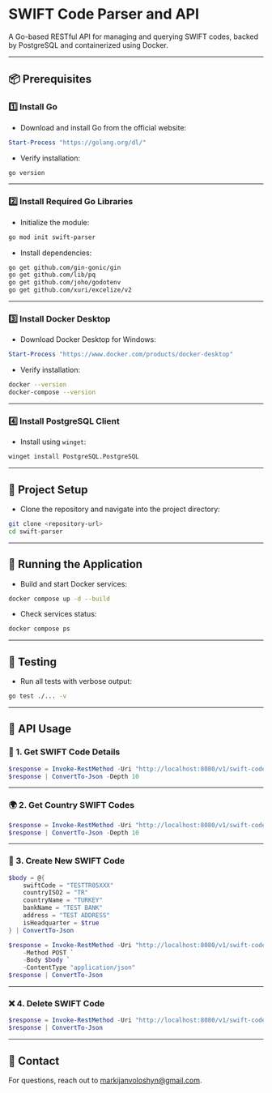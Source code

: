 # SWIFT Code Parser and API

A Go-based RESTful API for managing and querying SWIFT codes, backed by PostgreSQL and containerized using Docker.

---

## 📦 Prerequisites

### 1️⃣ Install Go

- Download and install Go from the official website:

```powershell
Start-Process "https://golang.org/dl/"
```

- Verify installation:

```bash
go version
```

---

### 2️⃣ Install Required Go Libraries

- Initialize the module:

```bash
go mod init swift-parser
```

- Install dependencies:

```bash
go get github.com/gin-gonic/gin
go get github.com/lib/pq
go get github.com/joho/godotenv
go get github.com/xuri/excelize/v2
```

---

### 3️⃣ Install Docker Desktop

- Download Docker Desktop for Windows:

```powershell
Start-Process "https://www.docker.com/products/docker-desktop"
```

- Verify installation:

```bash
docker --version
docker-compose --version
```

---

### 4️⃣ Install PostgreSQL Client

- Install using `winget`:

```bash
winget install PostgreSQL.PostgreSQL
```

---

## 📂 Project Setup

- Clone the repository and navigate into the project directory:

```bash
git clone <repository-url>
cd swift-parser
```

---

## 🚀 Running the Application

- Build and start Docker services:

```bash
docker compose up -d --build
```

- Check services status:

```bash
docker compose ps
```

---

## 🧪 Testing

- Run all tests with verbose output:

```bash
go test ./... -v
```

---

## 📡 API Usage

### 📖 1. Get SWIFT Code Details

```powershell
$response = Invoke-RestMethod -Uri "http://localhost:8080/v1/swift-codes/AAISALTRXXX" -Method GET
$response | ConvertTo-Json -Depth 10
```

---

### 🌍 2. Get Country SWIFT Codes

```powershell
$response = Invoke-RestMethod -Uri "http://localhost:8080/v1/swift-codes/country/PL" -Method GET
$response | ConvertTo-Json -Depth 10
```

---

### 📝 3. Create New SWIFT Code

```powershell
$body = @{
    swiftCode = "TESTTR05XXX"
    countryISO2 = "TR"
    countryName = "TURKEY"
    bankName = "TEST BANK"
    address = "TEST ADDRESS"
    isHeadquarter = $true
} | ConvertTo-Json

$response = Invoke-RestMethod -Uri "http://localhost:8080/v1/swift-codes" `
    -Method POST `
    -Body $body `
    -ContentType "application/json"
$response | ConvertTo-Json
```

---

### ❌ 4. Delete SWIFT Code

```powershell
$response = Invoke-RestMethod -Uri "http://localhost:8080/v1/swift-codes/TESTTR05XXX" -Method DELETE
$response | ConvertTo-Json
```



---

## 📧 Contact

For questions, reach out to markijanvoloshyn@gmail.com.
